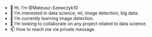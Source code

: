 - 👋 Hi, I’m @Mateusz-Szewczyk10
- 👀 I’m interested in data science, ml, image detection, big data.
- 🌱 I’m currently learning image detection.
- 💞️ I’m looking to collaborate on any project related to data science.
- 📫 How to reach me via private message.

<!---
Mateusz-Szewczyk10/Mateusz-Szewczyk10 is a ✨ special ✨ repository because its `README.md` (this file) appears on your GitHub profile.
You can click the Preview link to take a look at your changes.
--->
